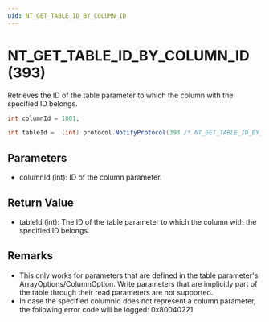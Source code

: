 ```yaml
---
uid: NT_GET_TABLE_ID_BY_COLUMN_ID
---
```


# NT_GET_TABLE_ID_BY_COLUMN_ID (393)

Retrieves the ID of the table parameter to which the column with the specified ID belongs.<!-- RN 23579 -->

```csharp
int columnId = 1001;

int tableId =  (int) protocol.NotifyProtocol(393 /* NT_GET_TABLE_ID_BY_COLUMN_ID */, columnId, null);
```

## Parameters

- columnId (int): ID of the column parameter.

## Return Value

- tableId (int): The ID of the table parameter to which the column with the specified ID belongs.

## Remarks

- This only works for parameters that are defined in the table parameter's ArrayOptions/ColumnOption. Write parameters that are implicitly part of the table through their read parameters are not supported.
- In case the specified columnId does not represent a column parameter, the following error code will be logged: 0x80040221
